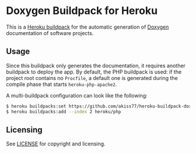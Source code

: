 # Doxygen Buildpack for Heroku

This is a [Heroku buildpack](http://devcenter.heroku.com/articles/buildpack) for
the automatic generation of [Doxygen](http://www.doxygen.org) documentation of
software projects.

## Usage

Since this buildpack only generates the documentation, it requires another
buildpack to deploy the app. By default, the PHP buildpack is used: if the
project root contains no `Procfile`, a default one is generated during the
compile phase that starts `heroku-php-apache2`.

A multi-buildpack configuration can look like the following:

```bash
$ heroku buildpacks:set https://github.com/akiss77/heroku-buildpack-doxygen.git
$ heroku buildpacks:add --index 2 heroku/php
```

## Licensing

See [LICENSE](LICENSE) for copyright and licensing.
